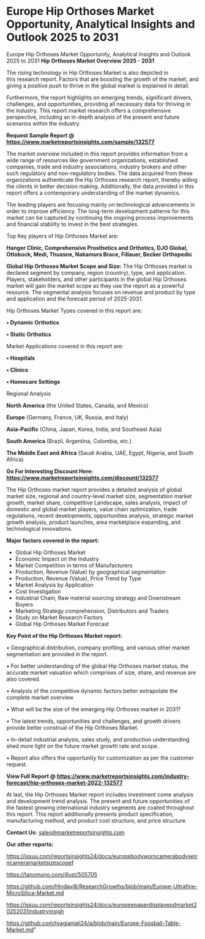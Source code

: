 # Europe Hip Orthoses Market Opportunity, Analytical Insights and Outlook 2025 to 2031
Europe Hip Orthoses Market Opportunity, Analytical Insights and Outlook 2025 to 2031
<Strong> Hip Orthoses Market Overview 2025 - 2031</strong>

The rising technology in Hip Orthoses Market is also depicted in this research report. Factors that are boosting the growth of the market, and giving a positive push to thrive in the global market is explained in detail.

Furthermore, the report highlights on emerging trends, significant drivers, challenges, and opportunities, providing all necessary data for thriving in the industry. This report market research offers a comprehensive perspective, including an in-depth analysis of the present and future scenarios within the industry.

<strong>Request Sample Report @ <a href=https://www.marketreportsinsights.com/sample/132577>https://www.marketreportsinsights.com/sample/132577</a></strong>

The market overview included in this report provides information from a wide range of resources like government organizations, established companies, trade and industry associations, industry brokers and other such regulatory and non-regulatory bodies. The data acquired from these organizations authenticate the Hip Orthoses research report, thereby aiding the clients in better decision making. Additionally, the data provided in this report offers a contemporary understanding of the market dynamics.

The leading players are focusing mainly on technological advancements in order to improve efficiency. The long-term development patterns for this market can be captured by continuing the ongoing process improvements and financial stability to invest in the best strategies.

Top Key players of Hip Orthoses Market are:

<strong>Hanger Clinic, Comprehensive Prosthetics and Orthotics, DJO Global, Ottobock, Medi, Thuasne, Nakamura Brace, Fillauer, Becker Orthopedic</strong>

<strong><b>Global Hip Orthoses Market Scope and Size:</b></strong>
The Hip Orthoses market is declared segment by company, region (country), type, and application. Players, stakeholders, and other participants in the global Hip Orthoses market will gain the market scope as they use the report as a powerful resource. The segmental analysis focuses on revenue and product by type and application and the forecast period of 2025-2031.

Hip Orthoses Market Types covered in this report are:

<strong>• Dynamic Orthotics

• Static Orthotics</strong>

Market Applications covered in this report are:

<strong>• Hospitals

• Clinics

• Homecare Settings</strong> 

Regional Analysis

<strong>North America</strong> (the United States, Canada, and Mexico)

<strong>Europe</strong> (Germany, France, UK, Russia, and Italy)

<strong>Asia-Pacific</strong> (China, Japan, Korea, India, and Southeast Asia)

<strong>South America</strong> (Brazil, Argentina, Colombia, etc.)

<strong>The Middle East and Africa</strong> (Saudi Arabia, UAE, Egypt, Nigeria, and South Africa)

<strong>Go For Interesting Discount Here: <a href=https://www.marketreportsinsights.com/discount/132577>https://www.marketreportsinsights.com/discount/132577</a></strong>

The Hip Orthoses market report provides a detailed analysis of global market size, regional and country-level market size, segmentation market growth, market share, competitive Landscape, sales analysis, impact of domestic and global market players, value chain optimization, trade regulations, recent developments, opportunities analysis, strategic market growth analysis, product launches, area marketplace expanding, and technological innovations.

<strong><b>Major factors covered in the report:</b></strong>
<ul>
  <li>Global Hip Orthoses Market </li>
  <li>Economic Impact on the Industry</li>
  <li>Market Competition in terms of Manufacturers</li>
  <li>Production, Revenue (Value) by geographical segmentation</li>
  <li>Production, Revenue (Value), Price Trend by Type</li>
  <li>Market Analysis by Application</li>
  <li>Cost Investigation</li>
  <li>Industrial Chain, Raw material sourcing strategy and Downstream Buyers</li>
  <li>Marketing Strategy comprehension, Distributors and Traders</li>
  <li>Study on Market Research Factors</li>
  <li>Global Hip Orthoses Market Forecast</li>
</ul>

<strong><b>Key Point of the Hip Orthoses Market report:</b></strong>

• Geographical distribution, company profiling, and various other market segmentation are provided in the report.

• For better understanding of the global Hip Orthoses market status, the accurate market valuation which comprises of size, share, and revenue are also covered.

• Analysis of the competitive dynamic factors better extrapolate the complete market overview

• What will be the size of the emerging Hip Orthoses market in 2031?

• The latest trends, opportunities and challenges, and growth drivers provide better construal of the Hip Orthoses Market.

• In-detail industrial analysis, sales study, and production understanding shed more light on the future market growth rate and scope.

• Report also offers the opportunity for customization as per the customer request.

<strong><b>View Full Report @ <a href=https://www.marketreportsinsights.com/industry-forecast/hip-orthoses-market-2022-132577>https://www.marketreportsinsights.com/industry-forecast/hip-orthoses-market-2022-132577</a></b></strong>


At last, the Hip Orthoses Market report includes investment come analysis and development trend analysis. The present and future opportunities of the fastest growing international industry segments are coated throughout this report. This report additionally presents product specification, manufacturing method, and product cost structure, and price structure.

<strong>Contact Us:</strong>
sales@marketreportsinsights.com

<strong>Our other reports:</strong>

<a href=https://issuu.com/reportsinsights24/docs/europebodyworncamerabodyworncameramarketsizescopef>https://issuu.com/reportsinsights24/docs/europebodyworncamerabodyworncameramarketsizescopef</a>

<a href=https://tanomuno.com/illust/505705>https://tanomuno.com/illust/505705</a>

<a href=https://github.com/Hindavi8/ResearchGrowths/blob/main/Europe-Ultrafine-MicroSilica-Market.md>https://github.com/Hindavi8/ResearchGrowths/blob/main/Europe-Ultrafine-MicroSilica-Market.md</a>

<a href=https://issuu.com/reportsinsights24/docs/europeepaperdisplayepdmarket20252031industryinsigh>https://issuu.com/reportsinsights24/docs/europeepaperdisplayepdmarket20252031industryinsigh</a>

<a href=https://github.com/tyagianjali24/a/blob/main/Europe-Foosball-Table-Market.md>https://github.com/tyagianjali24/a/blob/main/Europe-Foosball-Table-Market.md</a>"
